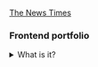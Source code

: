 <a href="https://jimmythongtran.github.io/the-news-times/">The News Times</a>

### Frontend portfolio
<details>
<summary>What is it?</summary>
```
frontEndPortfolio = bestThingInWorld;
```
</details>